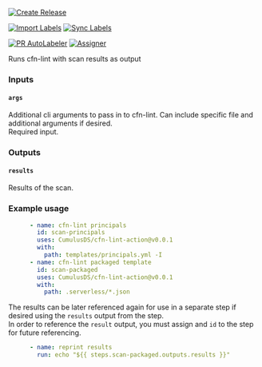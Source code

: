 [![Create Release](https://github.com/CumulusDS/cfn-lint/actions/workflows/release.yml/badge.svg)](https://github.com/CumulusDS/cfn-lint/actions/workflows/release.yml)  

[![Import Labels](https://github.com/CumulusDS/cfn-lint/actions/workflows/labels_import.yml/badge.svg)](https://github.com/CumulusDS/cfn-lint/actions/workflows/labels_import.yml)  [![Sync Labels](https://github.com/CumulusDS/cfn-lint/actions/workflows/labels_sync.yml/badge.svg)](https://github.com/CumulusDS/cfn-lint/actions/workflows/labels_sync.yml)  

[![PR AutoLabeler](https://github.com/CumulusDS/cfn-lint/actions/workflows/autolabeler.yml/badge.svg)](https://github.com/CumulusDS/cfn-lint/actions/workflows/autolabeler.yml)  [![Assigner](https://github.com/CumulusDS/cfn-lint/actions/workflows/assign.yml/badge.svg)](https://github.com/CumulusDS/cfn-lint/actions/workflows/assign.yml)  

Runs cfn-lint with scan results as output

### Inputs
#### `args`
Additional cli arguments to pass in to cfn-lint.  Can include specific file and additional arguments if desired.  
Required input.  
 
### Outputs
#### `results`
Results of the scan.

### Example usage
```yaml
      - name: cfn-lint principals
        id: scan-principals
        uses: CumulusDS/cfn-lint-action@v0.0.1
        with:
          path: templates/principals.yml -I
      - name: cfn-lint packaged template
        id: scan-packaged
        uses: CumulusDS/cfn-lint-action@v0.0.1
        with:
          path: .serverless/*.json
```

The results can be later referenced again for use in a separate step if desired using the `results` output from the step.  
In order to reference the `result` output, you must assign and `id` to the step for future referencing.

```yaml
      - name: reprint results
        run: echo "${{ steps.scan-packaged.outputs.results }}" 
```
